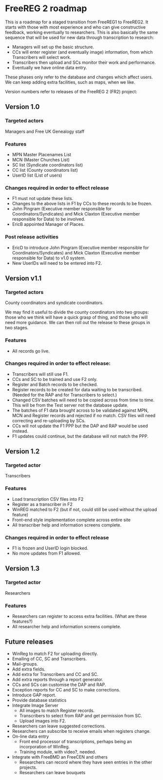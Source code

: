 # FreeREG 2 roadmap

This is a roadmap for a staged transition from FreeREG1 to FreeREG2. It starts with those with most experience and who can give constructive feedback, working eventually to researchers. This is also basically the same sequence that will be used for new data through transcription to research:

- Managers will set up the basic structure.
- CCs will enter register (and eventually image) information, from which Transcribers will select work.
- Transcribers then upload and SCs monitor their work and performance.
- Eventually we have online data entry.

These phases only refer to the database and changes which affect users.  We can keep adding extra facilities, such as maps, when we like.

Version numbers refer to releases of the FreeREG 2 (FR2) project:

## Version 1.0

### Targeted actors

Managers and Free UK Genealogy staff

### Features

- MPN Master Placenames List
- MCN (Master Churches List)
- SC list (Syndicate coordinators list)
- CC list (County coordinators list)
- UserID list (List of users)

### Changes required in order to effect release

- F1 must not update these lists.
- Changes to the above lists in F1 by CCs to these records to be frozen.
- John Pingram (Executive member responsible for Coordinators/Syndicates) and Mick Claxton (Executive member responsible for Data) to be involved.
- EricB appointed Manager of Places.

### Post release activities

- EricD to introduce John Pingram (Executive member responsible for Coordinators/Syndicates) and Mick Claxton (Executive member responsible for Data) to v1.0 system.
- New UserIDs will need to be entered into F2.

## Version v1.1

### Targeted actors

County coordinators and syndicate coordinators.

We may find it useful to divide the county coordinators into two groups: those who we think will have a quick grasp of thing, and those who will need more guidance. 
We can then roll out the release to these groups in two stages.

### Features

- All records go live.

### Changes required in order to effect release:

- Transcribers will still use F1.
- CCs and SC to be trained and use F2 only.
- Register and Batch records to be checked.
- Register records to be created for data waiting to be transcribed.  (Needed for the RAP and for Transcribers to select.)
- Changed CSV batches will need to be copied across from time to time.  This will be from the Test server not the database update.
- The batches of F1 data brought across to be validated against MPN, MCN and Register records and rejected if no match.  CSV files will need correcting and re-uploading by SCs.
- CCs will not update the F1 PPP but the DAP and RAP would be used instead.
- F1 updates could continue, but the database will not match the PPP.

## Version 1.2

### Targeted actor

Transcribers

### Features

- Load transcription CSV files into F2
- Register as a transcriber in F2
- WinREG matched to F2 (but if not, could still be used without the upload feature)
- Front-end style implementation complete across entire site
- All transcriber help and information screens complete.

### Changes required in order to effect release

 - F1 is frozen and UserID login blocked.
 - No more updates from F1 allowed.

## Version 1.3

### Targeted actor

Researchers

### Features

 - Researchers can register to access extra facilities. (What are these features?)
 - All researcher help and information screens complete.

## Future releases

- WinReg to match F2 for uploading directly.
- Emailing of CC, SC and Transcribers.
- Mail-groups.
- Add extra fields.
- Add extra for Transcribers and CC and SC.
- Add extra reports through a report generator.
- CCs and SCs can customise the DAP and RAP.
- Exception reports for CC and SC to make corrections.
- Introduce GAP report.
- Provide database statistics
- Integrate Image Server
    - All images to match Register records.
    - Transcribers to select from RAP and get permission from SC.
    - Upload images into F2.
- Researchers can leave suggested corrections.
- Researchers can subscribe to receive emails when registers change.
- On-line data entry
    - Front end processor of transcriptions, perhaps being an incorporation of WinReg.
    - Training module, with video?, needed.
- Integrate with FreeBMD an FreeCEN and others
    - Researchers can record where they have seen entries in the other projects.
    - Researchers can leave bouquets
